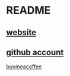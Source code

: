 # README
[website](https://dz-void.github.io/main/)
---
[github account](https://github.com/dz-void)
---
[buymeacoffee](https://www.buymeacoffee.com/dz.void)
